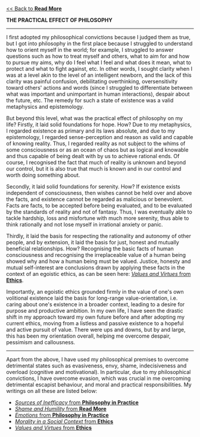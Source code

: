[<< Back to **Read More**](https://pranigopu.github.io/philosophy/read-more)

**THE PRACTICAL EFFECT OF PHILOSOPHY**

---

I first adopted my philosophical convictions because I judged them as true, but I got into philosophy in the first place because I struggled to understand how to orient myself in the world; for example, I struggled to answer questions such as how to treat myself and others, what to aim for and how to pursue my aims, why do I feel what I feel and what does it mean, what to protect and what to fight against, etc. In other words, I sought clarity when I was at a level akin to the level of an intelligent newborn, and the lack of this clarity was painful confusion, debilitating overthinking, oversensitivity toward others' actions and words (since I struggled to differentiate between what was important and unimportant in human interactions), despair about the future, etc. The remedy for such a state of existence was a valid metaphysics and epistemology.

But beyond this level, what was the practical effect of philosophy on my life? Firstly, it laid solid foundations for hope. How? Due to my metaphysics, I regarded existence as primary and its laws absolute, and due to my epistemology, I regarded sense-perception and reason as valid and capable of knowing reality. Thus, I regarded reality as not subject to the whims of some consciousness or as an ocean of chaos but as logical and knowable and thus capable of being dealt with by us to achieve rational ends. Of course, I recognised the fact that much of reality is unknown and beyond our control, but it is also true that much is known and in our control and worth doing something about.

Secondly, it laid solid foundations for serenity. How? If existence exists independent of consciousness, then wishes cannot be held over and above the facts, and existence cannot be regarded as malicious or benevolent. Facts are facts, to be accepted before being evaluated, and to be evaluated by the standards of reality and not of fantasy. Thus, I was eventually able to tackle hardship, loss and misfortune with much more serenity, thus able to think rationally and not lose myself in irrational anxiety or panic.

Thirdly, it laid the basis for respecting the rationality and autonomy of other people, and by extension, it laid the basis for just, honest and mutually beneficial relationships. How? Recognising the basic facts of human consciousness and recognising the irreplaceable value of a human being showed why and how a human being must be valued. Justice, honesty and mutual self-interest are conclusions drawn by applying these facts in the context of an egoistic ethics, as can be seen here: [_Values and Virtues_ from **Ethics**](https://pranigopu.github.io/philosophy/ethics/2-values-and-virtues.html).

Importantly, an egoistic ethics grounded firmly in the value of one's own volitional existence laid the basis for long-range value-orientation, i.e. caring about one's existence in a broader context, leading to a desire for purpose and productive ambition. In my own life, I have seen the drastic shift in my approach toward my own future before and after adopting my current ethics, moving from a listless and passive existence to a hopeful and active pursuit of value. There were ups and downs, but by and large, this has been my orientation overall, helping me overcome despair, pessimism and callousness.

---

Apart from the above, I have used my philosophical premises to overcome detrimental states such as evasiveness, envy, shame, indecisiveness and overload (cognitive and motivational). In particular, due to my philosophical convictions, I have overcome evasion, which was crucial in me overcoming detrimental escapist behaviour, and moral and practical responsibilities. My writings on all these are listed below:


- [_Sources of Inefficacy_ from **Philosophy in Practice**](https://pranigopu.github.io/philosophy/philosophy-in-practice/3-sources-of-inefficacy.html)
- [_Shame and Humility_ from **Read More**](https://pranigopu.github.io/philosophy/read-more/shame-and-humility.html)
- [_Emotions_ from **Philosophy in Practice**](https://pranigopu.github.io/philosophy/philosophy-in-practice/7-emotions.html)
- [_Morality in a Social Context_ from **Ethics**](https://pranigopu.github.io/philosophy/ethics/morality-in-social-context.html)
- [_Values and Virtues_ from **Ethics**](https://pranigopu.github.io/philosophy/ethics/2-values-and-virtues.html)